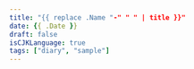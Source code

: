 ```yaml
---
title: "{{ replace .Name "-" " " | title }}"
date: {{ .Date }}
draft: false
isCJKLanguage: true
tags: ["diary", "sample"]
---
```


